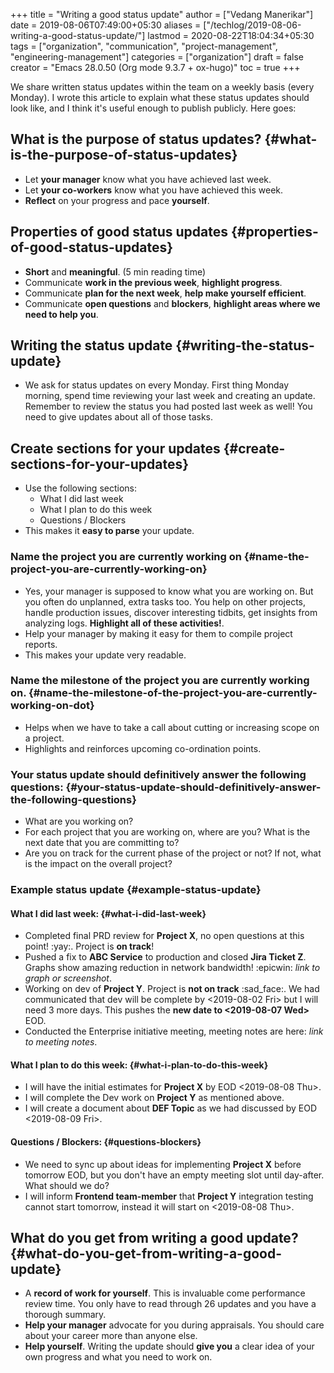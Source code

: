 +++
title = "Writing a good status update"
author = ["Vedang Manerikar"]
date = 2019-08-06T07:49:00+05:30
aliases = ["/techlog/2019-08-06-writing-a-good-status-update/"]
lastmod = 2020-08-22T18:04:34+05:30
tags = ["organization", "communication", "project-management", "engineering-management"]
categories = ["organization"]
draft = false
creator = "Emacs 28.0.50 (Org mode 9.3.7 + ox-hugo)"
toc = true
+++

We share written status updates within the team on a weekly basis (every Monday). I wrote this article to explain what these status updates should look like, and I think it's useful enough to publish publicly. Here goes:


## What is the purpose of status updates? {#what-is-the-purpose-of-status-updates}

-   Let **your manager** know what you have achieved last week.
-   Let **your co-workers** know what you have achieved this week.
-   **Reflect** on your progress and pace **yourself**.


## Properties of good status updates {#properties-of-good-status-updates}

-   **Short** and **meaningful**. (5 min reading time)
-   Communicate **work in the previous week**, **highlight progress**.
-   Communicate **plan for the next week**, **help make yourself efficient**.
-   Communicate **open questions** and **blockers**, **highlight areas where we need to help you**.


## Writing the status update {#writing-the-status-update}

-   We ask for status updates on every Monday. First thing Monday
    morning, spend time reviewing your last week and creating an update.
    Remember to review the status you had posted last week as well! You
    need to give updates about all of those tasks.


## Create sections for your updates {#create-sections-for-your-updates}

-   Use the following sections:
    -   What I did last week
    -   What I plan to do this week
    -   Questions / Blockers
-   This makes it **easy to parse** your update.


### Name the project you are currently working on {#name-the-project-you-are-currently-working-on}

-   Yes, your manager is supposed to know what you are working on. But
    you often do unplanned, extra tasks too. You help on other projects,
    handle production issues, discover interesting tidbits, get insights
    from analyzing logs. **Highlight all of these activities!**.
-   Help your manager by making it easy for them to compile project reports.
-   This makes your update very readable.


### Name the milestone of the project you are currently working on. {#name-the-milestone-of-the-project-you-are-currently-working-on-dot}

-   Helps when we have to take a call about cutting or increasing scope on a project.
-   Highlights and reinforces upcoming co-ordination points.


### Your status update should definitively answer the following questions: {#your-status-update-should-definitively-answer-the-following-questions}

-   What are you working on?
-   For each project that you are working on, where are you? What is the
    next date that you are committing to?
-   Are you on track for the current phase of the project or not? If
    not, what is the impact on the overall project?


### Example status update {#example-status-update}


#### What I did last week: {#what-i-did-last-week}

-   Completed final PRD review for **Project X**, no open questions at
    this point! :yay:. Project is **on track**!
-   Pushed a fix to **ABC Service** to production and closed **Jira Ticket
    Z**. Graphs show amazing reduction in network bandwidth! :epicwin:
    _link to graph or screenshot_.
-   Working on dev of **Project Y**. Project is **not on track** :sad_face:.
    We had communicated that dev will be complete by <span class="timestamp-wrapper"><span class="timestamp">&lt;2019-08-02 Fri&gt;</span></span>
    but I will need 3 more days. This pushes the **new date to
    <span class="timestamp-wrapper"><span class="timestamp">&lt;2019-08-07 Wed&gt;</span></span>** EOD.
-   Conducted the Enterprise initiative meeting, meeting notes are here:
    _link to meeting notes_.


#### What I plan to do this week: {#what-i-plan-to-do-this-week}

-   I will have the initial estimates for **Project X** by EOD
    <span class="timestamp-wrapper"><span class="timestamp">&lt;2019-08-08 Thu&gt;</span></span>.
-   I will complete the Dev work on **Project Y** as mentioned above.
-   I will create a document about **DEF Topic** as we had discussed by
    EOD <span class="timestamp-wrapper"><span class="timestamp">&lt;2019-08-09 Fri&gt;</span></span>.


#### Questions / Blockers: {#questions-blockers}

-   We need to sync up about ideas for implementing **Project X** before
    tomorrow EOD, but you don't have an empty meeting slot until
    day-after. What should we do?
-   I will inform **Frontend team-member** that **Project Y** integration
    testing cannot start tomorrow, instead it will start on
    <span class="timestamp-wrapper"><span class="timestamp">&lt;2019-08-08 Thu&gt;</span></span>.


## What do you get from writing a good update? {#what-do-you-get-from-writing-a-good-update}

-   A **record of work for yourself**. This is invaluable come performance
    review time. You only have to read through 26 updates and you have a
    thorough summary.
-   **Help your manager** advocate for you during appraisals. You should
    care about your career more than anyone else.
-   **Help yourself**. Writing the update should **give you** a clear idea
    of your own progress and what you need to work on.
